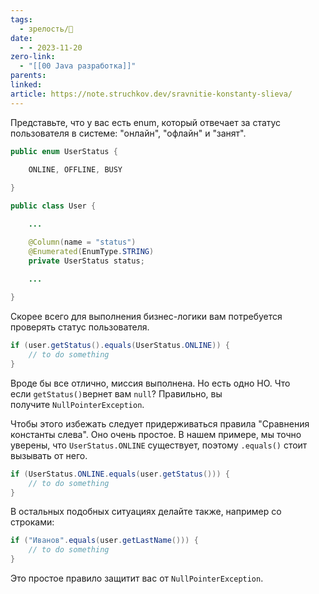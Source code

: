 ```yaml
---
tags:
  - зрелость/🌱
date:
  - - 2023-11-20
zero-link:
  - "[[00 Java разработка]]"
parents: 
linked: 
article: https://note.struchkov.dev/sravnitie-konstanty-slieva/
---
```

Представьте, что у вас есть enum, который отвечает за статус пользователя в системе: "онлайн", "офлайн" и "занят".

```java
public enum UserStatus {

    ONLINE, OFFLINE, BUSY
    
}
```

```java
public class User {

    ...

    @Column(name = "status")
    @Enumerated(EnumType.STRING)
    private UserStatus status;
    
    ...

}
```

Скорее всего для выполнения бизнес-логики вам потребуется проверять статус пользователя.

```java
if (user.getStatus().equals(UserStatus.ONLINE)) {
    // to do something
}
```

Вроде бы все отлично, миссия выполнена. Но есть одно НО. Что если `getStatus()`вернет вам `null`? Правильно, вы получите `NullPointerException`.

Чтобы этого избежать следует придерживаться правила "Сравнения константы слева". Оно очень простое. В нашем примере, мы точно уверены, что `UserStatus.ONLINE` существует, поэтому `.equals()` стоит вызывать от него.

```java
if (UserStatus.ONLINE.equals(user.getStatus())) {
    // to do something
}
```

В остальных подобных ситуациях делайте также, например со строками:

```java
if ("Иванов".equals(user.getLastName())) {
    // to do something
}
```

Это простое правило защитит вас от `NullPointerException`.